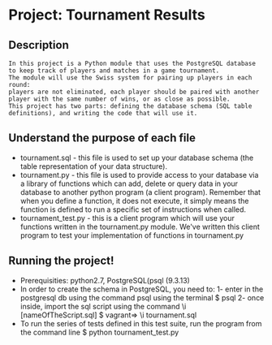 # Project: Tournament Results

## Description
    In this project is a Python module that uses the PostgreSQL database to keep track of players and matches in a game tournament.
    The module will use the Swiss system for pairing up players in each round: 
    players are not eliminated, each player should be paired with another player with the same number of wins, or as close as possible.
    This project has two parts: defining the database schema (SQL table definitions), and writing the code that will use it.


## Understand the purpose of each file
 * tournament.sql  - this file is used to set up your database schema (the table representation of your data structure).
 * tournament.py - this file is used to provide access to your database via a library of functions which can add, delete or query data in your database to another python program (a client program). Remember that when you define a function, it does not execute, it simply means the function is defined to run a specific set of instructions when called.
 * tournament_test.py - this is a client program which will use your functions written in the tournament.py module. We've written this client program to test your implementation of functions in tournament.py


## Running the project!
 * Prerequisities: python2.7, PostgreSQL(psql (9.3.13)
 * In order to create the schema in PostgreSQL, you need to:
 	1- enter in the postgresql db using the command psql using the terminal
 		$ psql
 	2- once inside, import the sql script using the command \i [nameOfTheScript.sql]
 		$ vagrant=> \i tournament.sql
 * To run the series of tests defined in this test suite, run the program from the command line 
    $ python tournament_test.py 




